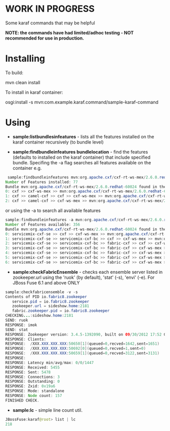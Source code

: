 WORK IN PROGRESS
================

Some karaf commands that may be helpful

**NOTE: the commands have had limited/adhoc testing - NOT recommended for use in production.**

Installing
==========

To build:

mvn clean install

To install in karaf container:

osgi:install -s mvn:com.example.karaf.command/sample-karaf-command


Using
=====

- **sample:listbundlesinfeatures** - lists all the features installed on the karaf container recursively (to bundle level)

- **sample:findbundleinfeatures bundlelocation** - find the features (defaults to installed on the karaf container) that include specified bundle. Specifing the -a flag searches all features available on the container e.g. 

```java
 sample:findbundleinfeatures mvn:org.apache.cxf/cxf-rt-ws-mex/2.6.0.redhat-60024
Number of Features installed: 77
Bundle mvn:org.apache.cxf/cxf-rt-ws-mex/2.6.0.redhat-60024 found in the following features:
0: cxf >> cxf-ws-mex >> mvn:org.apache.cxf/cxf-rt-ws-mex/2.6.0.redhat-60024
1: cxf >> camel-cxf >> cxf >> cxf-ws-mex >> mvn:org.apache.cxf/cxf-rt-ws-mex/2.6.0.redhat-60024
2: cxf >> camel-cxf >> cxf-ws-mex >> mvn:org.apache.cxf/cxf-rt-ws-mex/2.6.0.redhat-60024
```

or using the -a  to search all available features

```java
sample:findbundleinfeatures -a mvn:org.apache.cxf/cxf-rt-ws-mex/2.6.0.redhat-60024
Number of Features available: 356
Bundle mvn:org.apache.cxf/cxf-rt-ws-mex/2.6.0.redhat-60024 found in the following features:
0: servicemix-cxf-se >> cxf >> cxf-ws-mex >> mvn:org.apache.cxf/cxf-rt-ws-mex/2.6.0.redhat-60024
1: servicemix-cxf-se >> servicemix-cxf-bc >> cxf >> cxf-ws-mex >> mvn:org.apache.cxf/cxf-rt-ws-mex/2.6.0.redhat-60024
2: servicemix-cxf-se >> servicemix-cxf-bc >> fabric-cxf >> cxf >> cxf-ws-mex >> mvn:org.apache.cxf/cxf-rt-ws-mex/2.6.0.redhat-60024
3: servicemix-cxf-se >> servicemix-cxf-bc >> fabric-cxf >> cxf-ws-mex >> mvn:org.apache.cxf/cxf-rt-ws-mex/2.6.0.redhat-60024
4: servicemix-cxf-se >> servicemix-cxf-bc >> fabric-cxf >> cxf-ws-mex >> cxf-nmr >> cxf >> cxf-ws-mex >> mvn:org.apache.cxf/cxf-rt-ws-mex/2.6.0.redhat-60024
5: servicemix-cxf-se >> servicemix-cxf-bc >> fabric-cxf >> cxf-ws-mex >> cxf-nmr >> camel-cxf >> cxf >> cxf-ws-mex >> mvn:org.apache.cxf/cxf-rt-ws-mex/2.6.0.redhat-60024
6: servicemix-cxf-se >> servicemix-cxf-bc >> fabric-cxf >> cxf-ws-mex >> cxf-nmr >> camel-cxf >> cxf >> cxf-ws-mex >> mvn:org.apache.cxf/cxf-rt-ws-mex/2.6.0.redhat-60024
```



- **sample:checkFabricEnsemble** - checks each ensemble server listed in zookeeper.url using the 'ruok' (by default), 'stat' (-s), 'envi' (-e). For JBoss Fuse 6.1 and above ONLY

```java
sample:checkfabricensemble -v -s
Contents of PID io.fabric8.zookeeper
   service.pid = io.fabric8.zookeeper
   zookeeper.url = sideshow.home:2181
   fabric.zookeeper.pid = io.fabric8.zookeeper
CHECKING...:sideshow.home:2181
SEND: ruok
RESPONSE: imok
SEND: stat
RESPONSE: Zookeeper version: 3.4.5-1392090, built on 09/30/2012 17:52 GMT
RESPONSE: Clients:
RESPONSE:  /XXX.XXX.XXX.XXX:50650[1](queued=0,recved=1642,sent=1651)
RESPONSE:  /XXX.XXX.XXX.XXX:50692[0](queued=0,recved=1,sent=0)
RESPONSE:  /XXX.XXX.XXX.XXX:50659[1](queued=0,recved=3122,sent=3131)
RESPONSE:
RESPONSE: Latency min/avg/max: 0/0/1447
RESPONSE: Received: 5455
RESPONSE: Sent: 5478
RESPONSE: Connections: 3
RESPONSE: Outstanding: 0
RESPONSE: Zxid: 0x19a6
RESPONSE: Mode: standalone
RESPONSE: Node count: 157
FINISHED CHECK.
````

- **sample:lc**  - simple line count util.  
```java
JBossFuse:karaf@root> list | lc
218
````



